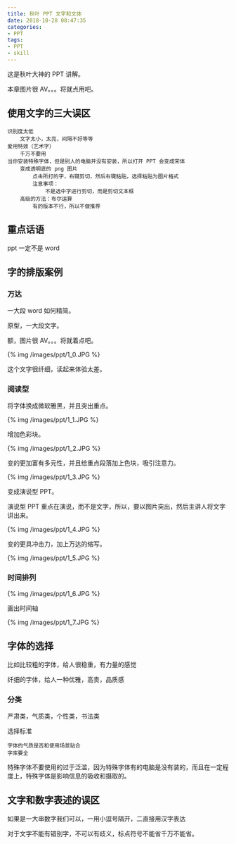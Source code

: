 ```yaml
---
title: 秋叶 PPT 文字和文体
date: 2018-10-28 08:47:35
categories:
- PPT
tags:
- PPT
- skill
---
```

这是秋叶大神的 PPT 讲解。

本章图片很 AV。。。将就点用吧。

<!-- more -->

## 使用文字的三大误区

	识别度太低
		文字太小，太亮，间隔不好等等
	爱用特效（艺术字）
		千万不要用
	当你安装特殊字体，但是别人的电脑并没有安装，所以打开 PPT 会变成宋体
		变成透明底的 png 图片
			点击所打的字，右键剪切，然后右键粘贴，选择粘贴为图片格式
			注意事项：
				不是选中字进行剪切，而是剪切文本框
		高级的方法：布尔运算
			有的版本不行，所以不做推荐
			
## 重点话语

ppt 一定不是 word

## 字的排版案例

### 万达

一大段 word 如何精简。

原型，一大段文字。

额，图片很 AV。。。将就着点吧。

{% img /images/ppt/1_0.JPG %}

这个文字很纤细，读起来体验太差。

### 阅读型

将字体换成微软雅黑，并且突出重点。

{% img /images/ppt/1_1.JPG %}

增加色彩块。

{% img /images/ppt/1_2.JPG %}

变的更加富有多元性，并且给重点段落加上色块，吸引注意力。

{% img /images/ppt/1_3.JPG %}

变成演说型 PPT。

演说型 PPT 重点在演说，而不是文字，所以，要以图片突出，然后主讲人将文字讲出来。

{% img /images/ppt/1_4.JPG %}

变的更具冲击力，加上万达的缩写。

{% img /images/ppt/1_5.JPG %}

### 时间排列

{% img /images/ppt/1_6.JPG %}

画出时间轴

{% img /images/ppt/1_7.JPG %}

## 字体的选择

比如比较粗的字体，给人很稳重，有力量的感觉

纤细的字体，给人一种优雅，高贵，品质感

### 分类

严肃类，气质类，个性类，书法类

选择标准

	字体的气质是否和使用场景贴合
	字库要全
	
特殊字体不要使用的过于泛滥，因为特殊字体有的电脑是没有装的，而且在一定程度上，特殊字体是影响信息的吸收和摄取的。

## 文字和数字表述的误区

如果是一大串数字我们可以，一用小逗号隔开，二直接用汉字表达

对于文字不能有错别字，不可以有歧义，标点符号不能省千万不能省。
